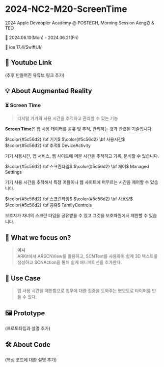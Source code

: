 # 2024-NC2-M20-ScreenTime
2024 Apple Deveopler Academy @ POSTECH, Morning Session AengZi & TEO


📅 2024.06.10(Mon) - 2024.06.21(Fri)


📲 ios 17.4/SwiftUI/


## 🎥 Youtube Link
(추후 만들어진 유튜브 링크 추가)

## 💡 About Augmented Reality
### ⏳ Screen Time



> 디지털 기기의 사용 시간을 추적하고 관리할 수 있는 기능
> 

**Screen Time**은 웹 사용 데이터를 공유 및 추적, 관리하는 것과 관련된 기술입니다.

$\color{#5c56d2} \bf 기기$ $\color{#5c56d2} \bf 사용시간$ $\color{#5c56d2} \bf 추적$ DeviceActivity

기기 사용시간, 앱 서비스, 웹 사이트에 머문 시간을 추적하고 기록, 분석할 수 있습니다.

$\color{#5c56d2} \bf 스크린타임$ $\color{#5c56d2} \bf 제어$ Managed Settings

기기 사용 시간을 추적해서 특정 어플이나 웹 사이트에 머무르는 시간을 제어할 수 있습니다.

$\color{#5c56d2} \bf 스크린타임$ $\color{#5c56d2} \bf 사용량$ $\color{#5c56d2} \bf 공유$ FamilyControls

보호자가 자녀의 스크린 타임을 공유받을 수 있고 그것을 보호차원에서 제한할 수 있습니다.

## 🎯 What we focus on?
> **예시** <br/> ARKit에서 ARSCNView를 활용하고, SCNText를 사용하여 쉽게 3D 텍스트를 생성하고 SCNAction을 통해 쉽게 에니메이션을 추가한다.

## 💼 Use Case
> 앱 사용 시간을 제한함으로 업무에 대한 집중을 도와주는 뽀모도로 타이머를 만들 수 있다.

## 🖼️ Prototype
(프로토타입과 설명 추가)

## 🛠️ About Code
(핵심 코드에 대한 설명 추가)
